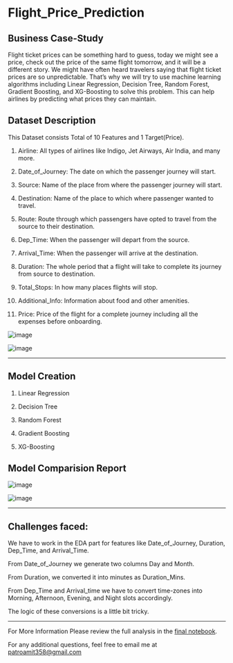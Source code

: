 # Flight_Price_Prediction

## **Business Case-Study**

Flight ticket prices can be something hard to guess, today we might see a price, check out the price of the same flight tomorrow, and it will be a different story. We might have often heard travelers saying that flight ticket prices are so unpredictable. That’s why we will try to use machine learning algorithms including Linear Regression, Decision Tree, Random Forest, Gradient Boosting, and XG-Boosting to solve this problem. This can help airlines by predicting what prices they can maintain.


## **Dataset Description**

This Dataset consists Total of 10 Features and 1 Target(Price).

1) Airline: All types of airlines like Indigo, Jet Airways, Air India, and many more.

2) Date_of_Journey: The date on which the passenger journey will start.

3) Source: Name of the place from where the passenger journey will start.

4) Destination: Name of the place to which where passenger wanted to travel.

5) Route: Route through which passengers have opted to travel from the source
to their destination.

6) Dep_Time: When the passenger will depart from the source.

7) Arrival_Time: When the passenger will arrive at the destination.

8) Duration: The whole period that a flight will take to complete its
journey from source to destination.

9) Total_Stops: In how many places flights will stop.

10) Additional_Info: Information about food and other amenities.

11) Price: Price of the flight for a complete journey including all the expenses
before onboarding.

![image](https://github.com/Bamit-2021/Flight_Price_Prediction/assets/77608956/d4f6c9d0-26fc-4cb8-81c4-b0d05bb385d5)

![image](https://github.com/Bamit-2021/Flight_Price_Prediction/assets/77608956/1f482011-e7bb-4bf8-89f8-bf18ded0fdd8)


--------
## **Model Creation**

1) Linear Regression

2) Decision Tree

3) Random Forest

4) Gradient Boosting

5) XG-Boosting


## **Model Comparision Report**

![image](https://github.com/Bamit-2021/Flight_Price_Prediction/assets/77608956/fac343be-818a-4104-9961-f17dd5075d44)

![image](https://github.com/Bamit-2021/Flight_Price_Prediction/assets/77608956/29bee08b-3275-4ead-9e9e-c70225956d78)

--------
## **Challenges faced**:

We have to work in the EDA part for features like Date_of_Journey, Duration, Dep_Time, and Arrival_Time.

From Date_of_Journey we generate two columns Day and Month.

From Duration, we converted it into minutes as Duration_Mins.

From Dep_Time and Arrival_time we have to convert time-zones into Morning,
Afternoon, Evening, and Night slots accordingly.

The logic of these conversions is a little bit tricky.

-----

For More Information Please review the full analysis in the [final notebook](url).

For any additional questions, feel free to email me at patroamit358@gmail.com
